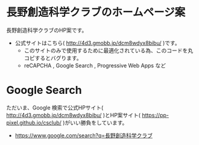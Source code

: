 # 長野創造科学クラブのホームページ案
長野創造科学クラブのHP案です。
- 公式サイトはこちら( http://4d3.gmobb.jp/dcm8wdyx8bibu/ )です。
  - このサイトのみで使用するために最適化されている為、このコードを丸コピするとバグります。
   - reCAPCHA , Google Search , Progressive Web Apps など

# Google Search
ただいま、Google 検索で公式HPサイト( http://4d3.gmobb.jp/dcm8wdyx8bibu/ )とHP案サイト( https://pp-pixel.github.io/csclub/ )がいい勝負をしています。
- https://www.google.com/search?q=長野創造科学クラブ

